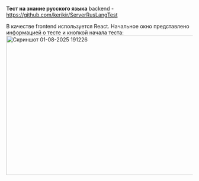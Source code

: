 **Тест на знание русского языка**
backend - https://github.com/kerikir/ServerRusLangTest

В качестве frontend используется React.
Начальное окно представлено информацией о тесте и кнопкой начала теста:
<img width="1919" height="377" alt="Скриншот 01-08-2025 191226" src="https://github.com/user-attachments/assets/b59126e6-cc73-41fe-bfc8-048db6354a4a" />
